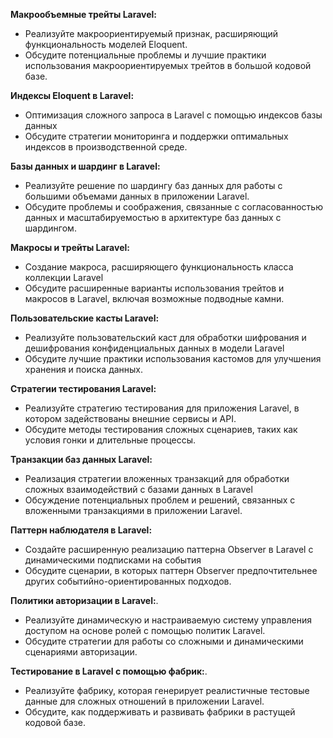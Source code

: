 **Макрообъемные трейты Laravel:**
- Реализуйте макроориентируемый признак, расширяющий функциональность моделей Eloquent.
- Обсудите потенциальные проблемы и лучшие практики использования макроориентируемых трейтов в большой кодовой базе.

**Индексы Eloquent в Laravel:**
- Оптимизация сложного запроса в Laravel с помощью индексов базы данных
- Обсудите стратегии мониторинга и поддержки оптимальных индексов в производственной среде.

**Базы данных и шардинг в Laravel:**
- Реализуйте решение по шардингу баз данных для работы с большими объемами данных в приложении Laravel.
- Обсудите проблемы и соображения, связанные с согласованностью данных и масштабируемостью в архитектуре баз данных с шардингом.

**Макросы и трейты Laravel:**
- Создание макроса, расширяющего функциональность класса коллекции Laravel
- Обсудите расширенные варианты использования трейтов и макросов в Laravel, включая возможные подводные камни.

**Пользовательские касты Laravel:**
- Реализуйте пользовательский каст для обработки шифрования и дешифрования конфиденциальных данных в модели Laravel
- Обсудите лучшие практики использования кастомов для улучшения хранения и поиска данных.

**Стратегии тестирования Laravel:**
- Реализуйте стратегию тестирования для приложения Laravel, в котором задействованы внешние сервисы и API.
- Обсудите методы тестирования сложных сценариев, таких как условия гонки и длительные процессы.

**Транзакции баз данных Laravel:**
- Реализация стратегии вложенных транзакций для обработки сложных взаимодействий с базами данных в Laravel
- Обсуждение потенциальных проблем и решений, связанных с вложенными транзакциями в приложении Laravel.

**Паттерн наблюдателя в Laravel:**
- Создайте расширенную реализацию паттерна Observer в Laravel с динамическими подписками на события
- Обсудите сценарии, в которых паттерн Observer предпочтительнее других событийно-ориентированных подходов.

**Политики авторизации в Laravel:**.
- Реализуйте динамическую и настраиваемую систему управления доступом на основе ролей с помощью политик Laravel.
- Обсудите стратегии для работы со сложными и динамическими сценариями авторизации.

**Тестирование в Laravel с помощью фабрик:**.
- Реализуйте фабрику, которая генерирует реалистичные тестовые данные для сложных отношений в приложении Laravel.
- Обсудите, как поддерживать и развивать фабрики в растущей кодовой базе.